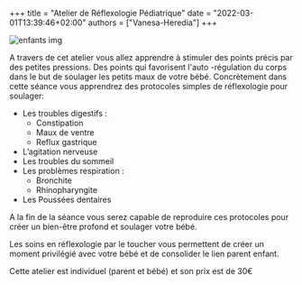 +++
title = "Atelier de Réflexologie Pédiatrique"
date = "2022-03-01T13:39:46+02:00"
authors = ["Vanesa-Heredia"]
+++


![enfants img](/img/enfants.png)

		 
A travers de cet atelier vous allez apprendre à stimuler des points précis par des petites pressions.
Des points qui favorisent  l'auto -régulation du corps dans le but de soulager les petits maux de votre bébé. 
Concrètement dans cette séance vous apprendrez  des protocoles simples de réflexologie pour soulager:
- Les troubles digestifs :  
    * Constipation
    * Maux de ventre
    * Reflux gastrique 
- L’agitation nerveuse  
- Les troubles du sommeil
- Les problèmes respiration : 
    * Bronchite
    * Rhinopharyngite
-  Les Poussées dentaires

A la fin de la séance vous serez capable de reproduire ces protocoles  pour créer un bien-être profond et soulager votre bébé.

Les soins en réflexologie par le toucher vous permettent  de créer un moment privilégié avec votre bébé et de consolider le lien parent enfant.


Cette atelier est individuel (parent et bébé) et son prix est de 30€


